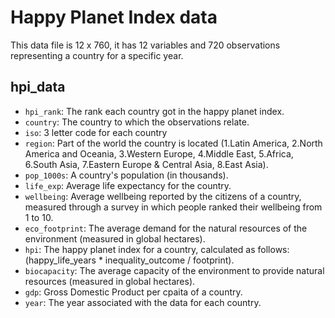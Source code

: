 # Happy Planet Index data

This data file is 12 x 760, it has 12 variables and 720 observations representing a country for a specific year.

## hpi_data

- `hpi_rank`: The rank each country got in the happy planet index.
- `country`: The country to which the observations relate.
- `iso`: 3 letter code for each country
- `region`: Part of the world the country is located (1.Latin America, 2.North America and Oceania, 3.Western Europe, 4.Middle East, 5.Africa, 6.South Asia, 7.Eastern Europe & Central Asia, 8.East Asia).
- `pop_1000s`: A country's population (in thousands).
- `life_exp`: Average life expectancy for the country.
- `wellbeing`: Average wellbeing reported by the citizens of a country, measured through a survey in which people ranked their wellbeing from 1 to 10.
- `eco_footprint`: The average demand for the natural resources of the environment (measured in global hectares).
- `hpi`: The happy planet index for a country, calculated as follows: (happy_life_years * inequality_outcome / footprint).
- `biocapacity`: The average capacity of the environment to provide natural resources (measured in global hectares). 
- `gdp`: Gross Domestic Product per cpaita of a country.
- `year`: The year associated with the data for each country.
